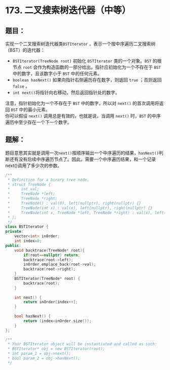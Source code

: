 # 173. 二叉搜索树迭代器（中等）
## 题目：
实现一个二叉搜索树迭代器类`BSTIterator` ，表示一个按中序遍历二叉搜索树（BST）的迭代器：
* `BSTIterator(TreeNode root)` 初始化 `BSTIterator` 类的一个对象。`BST` 的根节点 `root` 会作为构造函数的一部分给出。指针应初始化为一个不存在于 `BST` 中的数字，且该数字小于 `BST` 中的任何元素。
* `boolean hasNext()` 如果向指针右侧遍历存在数字，则返回 `true` ；否则返回 `false` 。
* `int next()`将指针向右移动，然后返回指针处的数字。

注意，指针初始化为一个不存在于 `BST` 中的数字，所以对 `next()` 的首次调用将返回 `BST` 中的最小元素。\
你可以假设 `next()` 调用总是有效的，也就是说，当调用 `next()` 时，`BST` 的中序遍历中至少存在一个下一个数字。
## 题解：
题目意思其实就是调用一次`next()`按顺序输出一个中序遍历的结果，`hasNext()`判断还有没有后续中序遍历节点了。因此，需要一个中序遍历结果，和一个记录next()调用了多少次的参数。
```c++
/**
 * Definition for a binary tree node.
 * struct TreeNode {
 *     int val;
 *     TreeNode *left;
 *     TreeNode *right;
 *     TreeNode() : val(0), left(nullptr), right(nullptr) {}
 *     TreeNode(int x) : val(x), left(nullptr), right(nullptr) {}
 *     TreeNode(int x, TreeNode *left, TreeNode *right) : val(x), left(left), right(right) {}
 * };
 */
class BSTIterator {
private:
    vector<int> inOrder;
    int index=0;
public:
    void backtrace(TreeNode* root){
        if(root==nullptr) return;
        backtrace(root->left);
        inOrder.emplace_back(root->val);
        backtrace(root->right);
    }
    BSTIterator(TreeNode* root) {
        backtrace(root);
    }
    
    int next() {
        return inOrder[index++];
    }
    
    bool hasNext() {
        return (index<inOrder.size());
    }
};

/**
 * Your BSTIterator object will be instantiated and called as such:
 * BSTIterator* obj = new BSTIterator(root);
 * int param_1 = obj->next();
 * bool param_2 = obj->hasNext();
 */
```